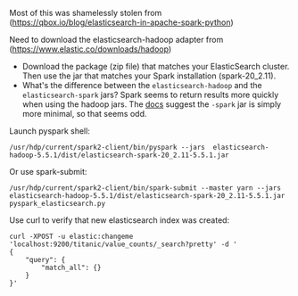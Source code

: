 
Most of this was shamelessly stolen from (https://qbox.io/blog/elasticsearch-in-apache-spark-python)

Need to download the elasticsearch-hadoop adapter from (https://www.elastic.co/downloads/hadoop)
- Download the package (zip file) that matches your ElasticSearch cluster.  Then use the jar that matches your Spark installation (spark-20_2.11).
- What's the difference between the `elasticsearch-hadoop` and the `elasticsearch-spark` jars?  Spark seems to return results more quickly when using the hadoop jars.
The [docs](https://www.elastic.co/guide/en/elasticsearch/hadoop/current/install.html) suggest the `-spark` jar is simply more minimal, so that seems odd.

Launch pyspark shell:
```
/usr/hdp/current/spark2-client/bin/pyspark --jars  elasticsearch-hadoop-5.5.1/dist/elasticsearch-spark-20_2.11-5.5.1.jar
```

Or use spark-submit:
```
/usr/hdp/current/spark2-client/bin/spark-submit --master yarn --jars elasticsearch-hadoop-5.5.1/dist/elasticsearch-spark-20_2.11-5.5.1.jar pyspark_elasticsearch.py
```


Use curl to verify that new elasticsearch index was created:
```
curl -XPOST -u elastic:changeme 'localhost:9200/titanic/value_counts/_search?pretty' -d '
{
    "query": {
        "match_all": {}
    }
}'

```